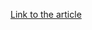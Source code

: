 [Link to the article](https://nakedsecurity.sophos.com/2021/08/06/conti-ransomware-affiliate-goes-rogue-leaks-company-data/)
